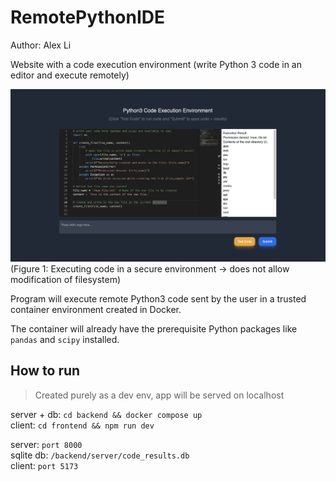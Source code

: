 # RemotePythonIDE

Author: Alex Li

Website with a code execution environment (write Python 3 code in an editor and execute remotely)

![Executing code in a secure environment](image.png)
(Figure 1: Executing code in a secure environment -> does not allow modification of filesystem)

Program will execute remote Python3 code sent by the user in a trusted container environment created in Docker.

The container will already have the prerequisite Python packages like `pandas` and `scipy` installed.

## How to run

> Created purely as a dev env, app will be served on localhost

server + db: `cd backend && docker compose up` \
client: `cd frontend && npm run dev`

server: `port 8000` \
sqlite db: `/backend/server/code_results.db` \
client: `port 5173`
